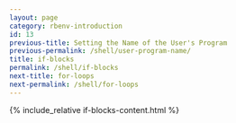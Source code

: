 ```yaml
---
layout: page
category: rbenv-introduction
id: 13
previous-title: Setting the Name of the User's Program
previous-permalink: /shell/user-program-name/
title: if-blocks
permalink: /shell/if-blocks
next-title: for-loops
next-permalink: /shell/for-loops
---
```


{% include_relative if-blocks-content.html %}